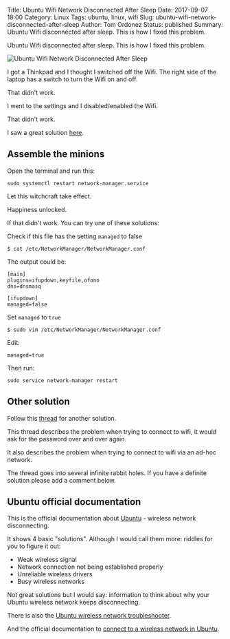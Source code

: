 Title: Ubuntu Wifi Network Disconnected After Sleep
Date: 2017-09-07 18:00
Category: Linux
Tags: ubuntu, linux, wifi
Slug: ubuntu-wifi-network-disconnected-after-sleep
Author: Tom Ordonez
Status: published
Summary: Ubuntu Wifi disconnected after sleep. This is how I fixed this problem.

Ubuntu Wifi disconnected after sleep. This is how I fixed this problem.

![Ubuntu Wifi Network Disconnected After Sleep]({filename}/images/ubuntu-wifi-network-disconnected-after-sleep.jpg)

I got a Thinkpad and I thought I switched off the Wifi. The right side of the laptop has a switch to turn the Wifi on and off.

That didn't work.

I went to the settings and I disabled/enabled the Wifi.

That didn't work.

I saw a great solution <a href="http://askubuntu.com/questions/761180/wifi-doesnt-work-after-suspend-after-16-04-upgrade" target="_blank">here</a>.

## Assemble the minions

Open the terminal and run this:

    sudo systemctl restart network-manager.service

Let this witchcraft take effect.

Happiness unlocked.

If that didn't work. You can try one of these solutions:

Check if this file has the setting `managed` to false

    $ cat /etc/NetworkManager/NetworkManager.conf

The output could be:

    [main]
    plugins=ifupdown,keyfile,ofono
    dns=dnsmasq

    [ifupdown]
    managed=false

Set `managed` to `true`

    $ sudo vim /etc/NetworkManager/NetworkManager.conf

Edit:

    managed=true

Then run:

    sudo service network-manager restart

## Other solution

Follow this <a href="https://ubuntuforums.org/showthread.php?t=1592020" target="_blank">thread</a> for another solution.

This thread describes the problem when trying to connect to wifi, it would ask for the password over and over again.

It also describes the problem when trying to connect to wifi via an ad-hoc network.

The thread goes into several infinite rabbit holes. If you have a definite solution please add a comment below.

## Ubuntu official documentation

This is the official documentation about <a href="https://help.ubuntu.com/stable/ubuntu-help/net-wireless-disconnecting.html" target="_blank">Ubuntu</a> - wireless network disconnecting.

It shows 4 basic "solutions". Although I would call them more: riddles for you to figure it out:

* Weak wireless signal
* Network connection not being established properly
* Unreliable wireless drivers
* Busy wireless networks

Not great solutions but I would say: information to think about why your Ubuntu wireless network keeps disconnecting.

There is also the <a href="https://help.ubuntu.com/stable/ubuntu-help/net-wireless-troubleshooting.html" target="_blank">Ubuntu wireless network troubleshooter</a>.

And the official documentation to <a href="https://help.ubuntu.com/stable/ubuntu-help/net-wireless-connect.html" target="_blank">connect to a wireless network in Ubuntu</a>.



